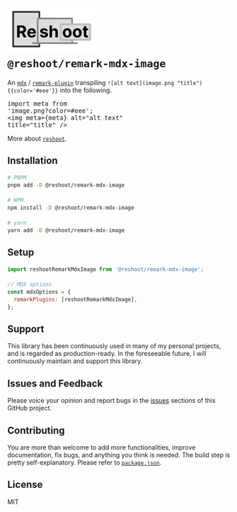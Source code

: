 # <img src="https://raw.githubusercontent.com/billykwok/reshoot/main/logo.png" width="200" alt="Reshoot logo" /><br/>`@reshoot/remark-mdx-image`

An [`mdx`](https://mdxjs.com) / [`remark-plugin`](https://github.com/remarkjs/remark) transpiling `![alt text](image.png "title"){{color='#eee'}}` into the following.<pre lang="mdx">import meta from 'image.png?color=#eee';<br/>&lt;img meta={meta} alt=&quot;alt text&quot; title=&quot;title&quot; /&gt;</pre>

More about [`reshoot`](https://github.com/billykwok/reshoot).

## Installation

```sh
# PNPM
pnpm add -D @reshoot/remark-mdx-image

# NPM
npm install -D @reshoot/remark-mdx-image

# yarn
yarn add -D @reshoot/remark-mdx-image
```

## Setup

```js
import reshootRemarkMdxImage from '@reshoot/remark-mdx-image';

// MDX options
const mdxOptions = {
  remarkPlugins: [reshootRemarkMdxImage],
};
```

## Support

This library has been continuously used in many of my personal projects, and is regarded as production-ready. In the foreseeable future, I will continuously maintain and support this library.

## Issues and Feedback

Please voice your opinion and report bugs in the [issues](https://github.com/billykwok/reshoot/issues) sections of this GitHub project.

## Contributing

You are more than welcome to add more functionalities, improve documentation, fix bugs, and anything you think is needed. The build step is pretty self-explanatory. Please refer to [`package.json`](https://github.com/billykwok/reshoot/blob/main/package.json).

## License

MIT
